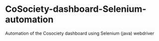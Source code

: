 # CoSociety-dashboard-Selenium-automation
Automation of the Cosociety dashboard using Selenium (java) webdriver
